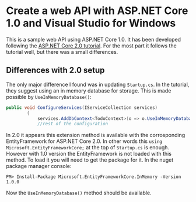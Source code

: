 # Create a web API with ASP.NET Core 1.0 and Visual Studio for Windows

This is a sample web API using ASP.NET Core 1.0. It has been developed following the [ASP.NET Core 2.0 tutorial](https://docs.microsoft.com/en-us/aspnet/core/tutorials/first-web-api). For the most part it follows the tutorial well, but there was a small differences.

## Differences with 2.0 setup

The only major difference I found was in updating `Startup.cs`. In the tutorial, they suggest using an in memory database for storage. This is made possible by `UseInMemoryDatabase()`:

```c#
public void ConfigureServices(IServiceCollection services)
        {
            services.AddDbContext<TodoContext>(o => o.UseInMemoryDatabase());
            //rest of the configuration
 ```
In 2.0 it appears this extension method is available with the corrosponding EntityFramework for ASP.NET Core 2.0. In other words this `using Microsoft.EntityFrameworkCore;` at the top of `Startup.cs` is enough. However with 1.0 version the EntityFramework is not loaded with this method. To load it you will need to get the package for it. In the nuget package manager console:

```
PM> Install-Package Microsoft.EntityFrameworkCore.InMemory -Version 1.0.0
```
Now the `UseInMemoryDatabase()` method should be available.
